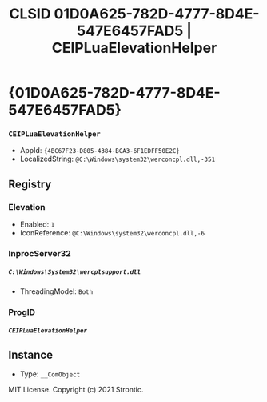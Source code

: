 ﻿---
title: "CLSID 01D0A625-782D-4777-8D4E-547E6457FAD5 | CEIPLuaElevationHelper"
excerpt: What is COM-Object CLSID 01D0A625-782D-4777-8D4E-547E6457FAD5?
---

# {01D0A625-782D-4777-8D4E-547E6457FAD5}

### `CEIPLuaElevationHelper`
* AppId: `{4BC67F23-D805-4384-BCA3-6F1EDFF50E2C}`
* LocalizedString: `@C:\Windows\system32\werconcpl.dll,-351`

## Registry


### Elevation

* Enabled: `1`
* IconReference: `@C:\Windows\system32\werconcpl.dll,-6`

### InprocServer32

##### `C:\Windows\System32\wercplsupport.dll`
* ThreadingModel: `Both`

### ProgID

##### `CEIPLuaElevationHelper`

## Instance

* Type: `__ComObject`

MIT License. Copyright (c) 2021 Strontic.


